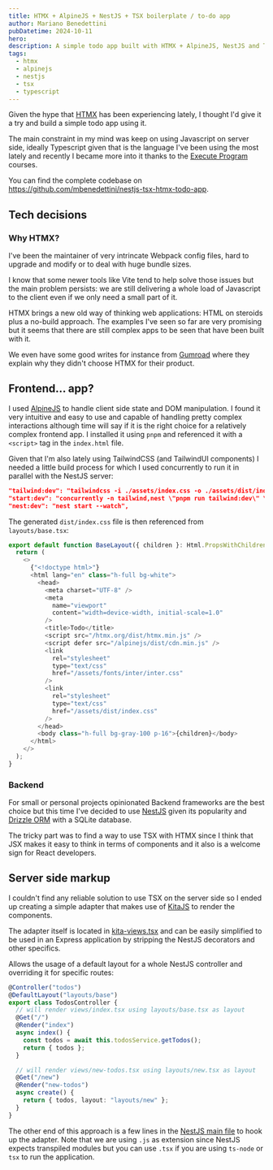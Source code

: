 ```yaml
---
title: HTMX + AlpineJS + NestJS + TSX boilerplate / to-do app
author: Mariano Benedettini
pubDatetime: 2024-10-11
hero:
description: A simple todo app built with HTMX + AlpineJS, NestJS and TSX server side rendering.
tags:
  - htmx
  - alpinejs
  - nestjs
  - tsx
  - typescript
---
```


Given the hype that [HTMX](https://htmx.org/) has been experiencing lately, I
thought I'd give it a try and build a simple todo app using it.

The main constraint in my mind was keep on using Javascript on server side,
ideally Typescript given that is the language I've been using the most lately
and recently I became more into it thanks to the
[Execute Program](https://www.executeprogram.com/courses/everyday-typescript)
courses.

You can find the complete codebase on
https://github.com/mbenedettini/nestjs-tsx-htmx-todo-app.

## Tech decisions

### Why HTMX?

I've been the maintainer of very intrincate Webpack config files, hard to
upgrade and modify or to deal with huge bundle sizes.

I know that some newer tools like Vite tend to help solve those issues but the
main problem persists: we are still delivering a whole load of Javascript to the
client even if we only need a small part of it.

HTMX brings a new old way of thinking web applications: HTML on steroids plus a
no-build approach. The examples I've seen so far are very promising but it seems
that there are still complex apps to be seen that have been built with it.

We even have some good writes for instance from
[Gumroad](https://htmx.org/essays/why-gumroad-didnt-choose-htmx/) where they
explain why they didn't choose HTMX for their product.

## Frontend... app?

I used [AlpineJS](https://alpinejs.dev/) to handle client side state and DOM
manipulation. I found it very intuitive and easy to use and capable of handling
pretty complex interactions although time will say if it is the right choice for
a relatively complex frontend app. I installed it using `pnpm` and referenced it
with a `<script>` tag in the `index.html` file.

Given that I'm also lately using TailwindCSS (and TailwindUI components) I
needed a little build process for which I used concurrently to run it in
parallel with the NestJS server:

```json title="package.json"
"tailwind:dev": "tailwindcss -i ./assets/index.css -o ./assets/dist/index.css --watch",
"start:dev": "concurrently -n tailwind,nest \"pnpm run tailwind:dev\" \"pnpm run nest:dev\"",
"nest:dev": "nest start --watch",
```

The generated `dist/index.css` file is then referenced from `layouts/base.tsx`:

```js title="layouts/base.tsx" lang="tsx"
export default function BaseLayout({ children }: Html.PropsWithChildren) {
  return (
    <>
      {"<!doctype html>"}
      <html lang="en" class="h-full bg-white">
        <head>
          <meta charset="UTF-8" />
          <meta
            name="viewport"
            content="width=device-width, initial-scale=1.0"
          />
          <title>Todo</title>
          <script src="/htmx.org/dist/htmx.min.js" />
          <script defer src="/alpinejs/dist/cdn.min.js" />
          <link
            rel="stylesheet"
            type="text/css"
            href="/assets/fonts/inter/inter.css"
          />
          <link
            rel="stylesheet"
            type="text/css"
            href="/assets/dist/index.css"
          />
        </head>
        <body class="h-full bg-gray-100 p-16">{children}</body>
      </html>
    </>
  );
}
```

### Backend

For small or personal projects opinionated Backend frameworks are the best
choice but this time I've decided to use [NestJS](https://nestjs.com/) given its
popularity and [Drizzle ORM](https://drizzle.dev/) with a SQLite database.

The tricky part was to find a way to use TSX with HTMX since I think that JSX
makes it easy to think in terms of components and it also is a welcome sign for
React developers.

## Server side markup

I couldn't find any reliable solution to use TSX on the server side so I ended
up creating a simple adapter that makes use of
[KitaJS](https://github.com/kitajs/html) to render the components.

The adapter itself is located in
[kita-views.tsx](https://github.com/mbenedettini/nestjs-tsx-htmx-todo-app/blob/main/src/kita-views.tsx)
and can be easily simplified to be used in an Express application by stripping
the NestJS decorators and other specifics.

Allows the usage of a default layout for a whole NestJS controller and
overriding it for specific routes:

```typescript
@Controller("todos")
@DefaultLayout("layouts/base")
export class TodosController {
  // will render views/index.tsx using layouts/base.tsx as layout
  @Get("/")
  @Render("index")
  async index() {
    const todos = await this.todosService.getTodos();
    return { todos };
  }

  // will render views/new-todos.tsx using layouts/new.tsx as layout
  @Get("/new")
  @Render("new-todos")
  async create() {
    return { todos, layout: "layouts/new" };
  }
}
```

The other end of this approach is a few lines in the
[NestJS main file](https://github.com/mbenedettini/nestjs-tsx-htmx-todo-app/blob/main/src/main.ts#L17)
to hook up the adapter. Note that we are using `.js` as extension since NestJS
expects transpiled modules but you can use `.tsx` if you are using `ts-node` or
`tsx` to run the application.
